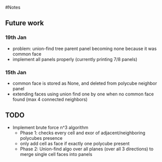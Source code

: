 #Notes

## Future work

### 19th Jan
* problem: union-find tree parent panel becoming none because it was common face
* implement all panels properly (currently printing 7/8 panels) 

### 15th Jan
* common face is stored as None, and deleted from polycube neighbor panel
* extending faces using union find one by one when no common face found (max 4 connected neighbors)


## TODO

* Implement brute force n^3 algorithm
    * Phase 1: checks every cell and exor of adjacent/neighboring polycubes presence
    * only add cell as face if exactly one polycube present
    * Phase 2: Union-find algo over all planes (over all 3 directions) to merge single cell faces into panels
